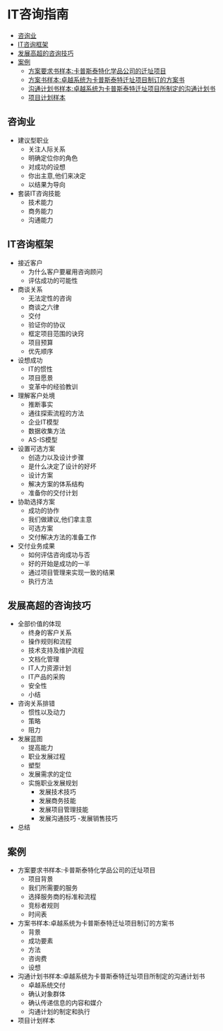 # IT咨询指南

+ [咨询业](#咨询业)
+ [IT咨询框架](#IT咨询框架)
+ [发展高超的咨询技巧](#发展高超的咨询技巧)
+ [案例](#案例)
  + [方案要求书样本:卡普斯泰特化学品公司的迁址项目]()
  + [方案书样本:卓越系统为卡普斯泰特迁址项目制订的方案书]()
  + [沟通计划书样本:卓越系统为卡普斯泰特迁址项目所制定的沟通计划书]()
  + [项目计划样本]()

## 咨询业

- 建议型职业
  - 关注人际关系
  - 明确定位你的角色
  - 对成功的设想
  - 你出主意,他们来决定
  - 以结果为导向
- 套装IT咨询技能
  - 技术能力
  - 商务能力
  - 沟通能力

## IT咨询框架

- 接近客户
  - 为什么客户要雇用咨询顾问
  - 评估成功的可能性
- 商谈关系
  - 无法定性的咨询
  - 商谈之六律
  - 交付
  - 验证你的协议
  - 框定项目范围的诀窍
  - 项目预算
  - 优先顺序
- 设想成功
  - IT的惯性
  - 项目愿景
  - 变革中的经验教训
- 理解客户处境
  - 推断事实
  - 通往探索流程的方法
  - 企业IT模型
  - 数据收集方法
  - AS-IS模型
- 设置可选方案
  - 创造力以及设计步骤
  - 是什么决定了设计的好坏
  - 设计方案
  - 解决方案的体系结构
  - 准备你的交付计划
- 协助选择方案
  - 成功的协作
  - 我们做建议,他们拿主意
  - 可选方案
  - 交付解决方法的准备工作
- 交付业务成果
  - 如何评估咨询成功与否
  - 好的开始是成功的一半
  - 通过项目管理来实现一致的结果
  - 执行方法

## 发展高超的咨询技巧

- 全部价值的体现
  - 终身的客户关系
  - 操作规则和流程
  - 技术支持及维护流程
  - 文档化管理
  - IT人力资源计划
  - IT产品的采购
  - 安全性
  - 小结
- 咨询关系排错
  - 惯性以及动力
  - 策略
  - 阻力
- 发展蓝图
  - 提高能力
  - 职业发展过程
  - 塑型
  - 发展需求的定位
  - 实施职业发展规划
    - 发展技术技巧
    - 发展商务技能
    - 发展项目管理技能
    - 发展沟通技巧
    -发展销售技巧
- 总结

## 案例

- 方案要求书样本:卡普斯泰特化学品公司的迁址项目
  - 项目背景
  - 我们所需要的服务
  - 选择服务商的标准和流程
  - 竞标者规则
  - 时间表
- 方案书样本:卓越系统为卡普斯泰特迁址项目制订的方案书
  - 背景
  - 成功要素
  - 方法
  - 咨询费
  - 设想
- 沟通计划书样本:卓越系统为卡普斯泰特迁址项目所制定的沟通计划书
  - 卓越系统交付
  - 确认对象群体
  - 确认传递信息的内容和媒介
  - 沟通计划的制定和执行
- 项目计划样本